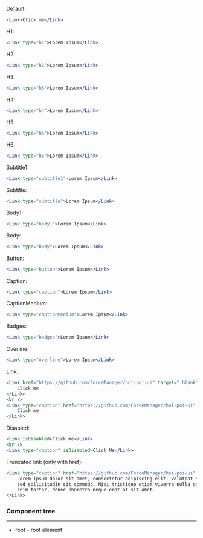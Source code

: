 Default:

```jsx
<Link>Click me</Link>
```

H1:

```jsx
<Link type="h1">Lorem Ipsum</Link>
```

H2:

```jsx
<Link type="h2">Lorem Ipsum</Link>
```

H3:

```jsx
<Link type="h3">Lorem Ipsum</Link>
```

H4:

```jsx
<Link type="h4">Lorem Ipsum</Link>
```

H5:

```jsx
<Link type="h5">Lorem Ipsum</Link>
```

H6:

```jsx
<Link type="h6">Lorem Ipsum</Link>
```

Subtitle1:

```jsx
<Link type="subtitle1">Lorem Ipsum</Link>
```

Subtitle:

```jsx
<Link type="subtitle">Lorem Ipsum</Link>
```

Body1:

```jsx
<Link type="body1">Lorem Ipsum</Link>
```

Body:

```jsx
<Link type="body">Lorem Ipsum</Link>
```

Button:

```jsx
<Link type="button">Lorem Ipsum</Link>
```

Caption:

```jsx
<Link type="caption">Lorem Ipsum</Link>
```

CaptionMedium:

```jsx
<Link type="captionMedium">Lorem Ipsum</Link>
```

Badges:

```jsx
<Link type="badges">Lorem Ipsum</Link>
```

Overline:

```jsx
<Link type="overline">Lorem Ipsum</Link>
```

Link:

```jsx
<Link href="https://github.com/ForceManager/hoi-poi-ui" target="_blank">
    Click me
</Link>
<br />
<Link type="caption" href="https://github.com/ForceManager/hoi-poi-ui" target="_blank">
    Click me
</Link>
```

Disabled:

```jsx
<Link isDisabled>Click me</Link>
<br />
<Link type="caption" isDisabled>Click Me</Link>
```

Truncated link (only with href):

```jsx
<Link type="caption" href="https://github.com/ForceManager/hoi-poi-ui" target="_blank" isTruncated>
    Lorem ipsum dolor sit amet, consectetur adipiscing elit. Volutpat sit pellentesque tempor turpis
    sed sollicitudin sit commodo. Nisi tristique etiam viverra nulla diam neque egestas. Pretium
    enim tortor, donec pharetra neque erat at sit amet.
</Link>
```

### Component tree

---

-   root - root element
